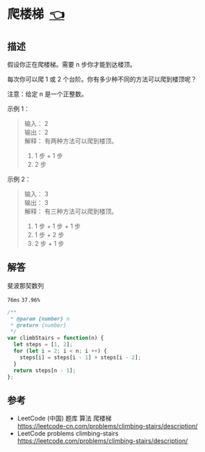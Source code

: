 # <a id="climbingStairs"></a>爬楼梯&nbsp;&nbsp;[:point_left:][readme.problemSet.algorithm.climbingStairs] #

## 描述 ##

假设你正在爬楼梯。需要 n 步你才能到达楼顶。

每次你可以爬 1 或 2 个台阶。你有多少种不同的方法可以爬到楼顶呢？

注意：给定 n 是一个正整数。

示例 1：

> 输入： 2  
> 输出： 2  
> 解释： 有两种方法可以爬到楼顶。
> 1. 1 步 + 1 步
> 1. 2 步

示例 2：

> 输入： 3  
> 输出： 3  
> 解释： 有三种方法可以爬到楼顶。
> 1. 1 步 + 1 步 + 1 步
> 1. 1 步 + 2 步
> 1. 2 步 + 1 步

## 解答 ##

斐波那契数列

`76ms` `37.96%`

```javascript
/**
 * @param {number} n
 * @return {number}
 */
var climbStairs = function(n) {
  let steps = [1, 2];
  for (let i = 2; i < n; i ++) {
    steps[i] = steps[i - 1] + steps[i - 2];
  }
  return steps[n - 1];
};
```

## 参考 ##

* LeetCode (中国) 题库 算法 爬楼梯  
  <https://leetcode-cn.com/problems/climbing-stairs/description/>
* LeetCode problems climbing-stairs  
  <https://leetcode.com/problems/climbing-stairs/description/>

<!-- 链接 开始 -->
[readme.problemSet.algorithm.climbingStairs]: ../../README.md#problemSet.algorithm.climbingStairs "README"
<!-- 链接 结束 -->